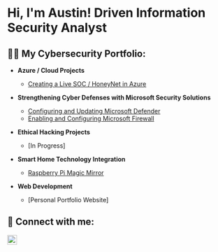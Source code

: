 <h1>Hi, I'm Austin! Driven Information Security Analyst </h1>

<h2>👨‍💻 My Cybersecurity Portfolio:</h2>

- <b>Azure / Cloud Projects</b>
  - [Creating a Live SOC / HoneyNet in Azure](https://github.com/portfolioAustinT/Azure-SOC)
    
- <b>Strengthening Cyber Defenses with Microsoft Security Solutions</b>
  - [Configuring and Updating Microsoft Defender](https://github.com/portfolioAustinT/Configuring-and-Updating-Microsoft-Defender)
  - [Enabling and Configuring Microsoft Firewall](https://github.com/portfolioAustinT/Enabling-and-Configuring-Microsoft-Firewall)
 
- <b>Ethical Hacking Projects </b>
  - [In Progress]

- <b>Smart Home Technology Integration</b>
  - [Raspberry Pi Magic Mirror](https://github.com/portfolioAustinT/portfolioAustinT-Raspberry-Pi-Magic-Mirror)

- <b>Web Development</b>
  - [Personal Portfolio Website]
    
<h2> 🤳 Connect with me:</h2>

[<img align="left" alt="Austin Tham | LinkedIn" width="22px" src="https://cdn.jsdelivr.net/npm/simple-icons@v3/icons/linkedin.svg" />][linkedin]

[linkedin]: www.linkedin.com/in/austin-tham-702176192
